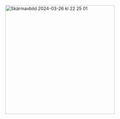 <img width="347" alt="Skärmavbild 2024-03-26 kl  22 25 01" src="https://github.com/marcusgostasson/Aktivo/assets/143846336/d6e43b15-d4e2-4c2d-8436-7236d9db5573">
